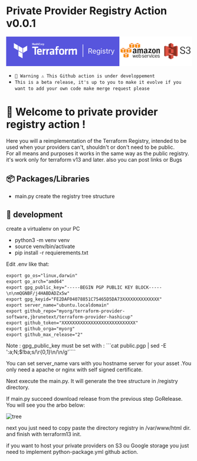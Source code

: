 # Private Provider Registry Action v0.0.1

![registry](img/registry.png)

* `🚧 Warning ⚠️ This Github action is under developpement `
* `This is a beta release, it's up to you to make it evolve if you want to add your own code make merge request please`

# 👋 Welcome to private provider registry action !
Here you will a reimplementation of the Terraform Registry, intended to be used when your providers can't, shouldn't or don't need to be public.  
For all means and purposes it works in the same way as the public registry.
it's work only for terraform v13 and later.
also you can post links or Bugs 

## 📦 Packages/Libraries

* main.py create the registry tree structure

## 🔨 development 

create a virtualenv on your PC
* python3 -m venv venv
* source venv/bin/activate 
* pip install -r requierements.txt

Edit .env like that:
```
export go_os="linux,darwin"
export go_arch="amd64"
export gpg_public_key="-----BEGIN PGP PUBLIC KEY BLOCK-----\n\nmQGNBF/j4HABDADZx5w"
export gpg_keyid="FE2DAF04078851C75465D5DA73XXXXXXXXXXXXXX"
export server_name="ubuntu.localdomain"
export github_repo="myorg/terraform-provider-software,jbrunetext/terraform-provider-hashicup"
export github_token="XXXXXXXXXXXXXXXXXXXXXXXXXXXX"
export github_orga="myorg"
export github_max_release="2"
````

Note : gpg_public_key must be set with :
```cat public.pgp | sed -E ':a;N;$!ba;s/\r{0,1}\n/\\n/g'````

You can set server_name vars with you hostname server for your asset .You only need a apache or nginx with self signed certificate.

Next execute the main.py. It will generate the tree structure in /registry directory.

If main.py succeed download release from the previous step GoRelease. You will see you the arbo below:

![tree](img/treestructure.png)

next you just need to copy paste the directory registry in /var/www/html dir.
and finish with terraform13 init.


if you want to host your private providers on S3 ou Google storage you just need to implement python-package.yml github action.